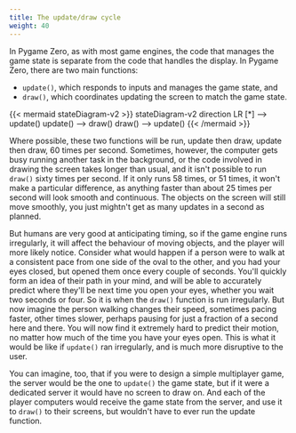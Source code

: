 ```yaml
---
title: The update/draw cycle
weight: 40
---
```

In Pygame Zero, as with most game engines, the code that manages the game state is separate from the code that handles the display. In Pygame Zero, there are two main functions:
- `update()`, which responds to inputs and manages the game state, and
- `draw()`, which coordinates updating the screen to match the game state.

{{< mermaid stateDiagram-v2 >}}
  stateDiagram-v2
  direction LR
    [*] --> update()
    update() --> draw()
    draw() --> update()
{{< /mermaid >}}

Where possible, these two functions will be run, update then draw, update then draw, 60 times per second. Sometimes, however, the computer gets busy running another task in the background, or the code involved in drawing the screen takes longer than usual, and it isn't possible to run `draw()` sixty times per second. If it only runs 58 times, or 51 times, it won't make a particular difference, as anything faster than about 25 times per second will look smooth and continuous. The objects on the screen will still move smoothly, you just mightn't get as many updates in a second as planned.

But humans are very good at anticipating timing, so if the game engine runs irregularly, it will affect the behaviour of moving objects, and the player will more likely notice. Consider what would happen if a person were to walk at a consistent pace from one side of the oval to the other, and you had your eyes closed, but opened them once every couple of seconds. You'll quickly form an idea of their path in your mind, and will be able to accurately predict where they'll be next time you open your eyes, whether you wait two seconds or four. So it is when the `draw()` function is run irregularly. But now imagine the person walking changes their speed, sometimes pacing faster, other times slower, perhaps pausing for just a fraction of a second here and there. You will now find it extremely hard to predict their motion, no matter how much of the time you have your eyes open. This is what it would be like if `update()` ran irregularly, and is much more disruptive to the user.

You can imagine, too, that if you were to design a simple multiplayer game, the server would be the one to `update()` the game state, but if it were a dedicated server it would have no screen to draw on. And each of the player computers would receive the game state from the server, and use it to `draw()` to their screens, but wouldn't have to ever run the update function.